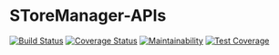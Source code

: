 # SToreManager-APIs

[![Build Status](https://travis-ci.org/MusyokiBryan/SToreManager-APIs.svg?branch=documentation-161356401)](https://travis-ci.org/MusyokiBryan/SToreManager-APIs)  [![Coverage Status](https://coveralls.io/repos/github/MusyokiBryan/SToreManager-APIs/badge.svg?branch=develop)](https://coveralls.io/github/MusyokiBryan/SToreManager-APIs?branch=develop)  [![Maintainability](https://api.codeclimate.com/v1/badges/c63a623d87c2cbf91ddb/maintainability)](https://codeclimate.com/github/MusyokiBryan/SToreManager-APIs/maintainability)  [![Test Coverage](https://api.codeclimate.com/v1/badges/a99a88d28ad37a79dbf6/test_coverage)](https://codeclimate.com/github/codeclimate/codeclimate/test_coverage)







